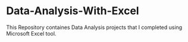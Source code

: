 # Data-Analysis-With-Excel
This Repository containes Data Analysis projects that I completed using Microsoft Excel tool.

